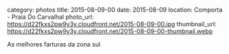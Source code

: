 category: photos 
title: 2015-08-09-00
date: 2015-08-09
location: Comporta - Praia Do Carvalhal
photo_url: https://d22fkxs2pw9y3y.cloudfront.net/2015-08-09-00.jpg
thumbnail_url: https://d22fkxs2pw9y3y.cloudfront.net/2015-08-09-00-thumbnail.webp

As melhores farturas da zona sul 